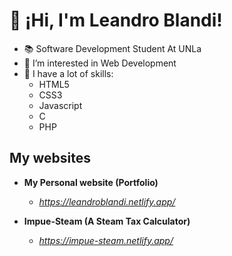 # 👋 ¡Hi, I'm Leandro Blandi!

- 📚 Software Development Student At UNLa
- 👀 I’m interested in Web Development
- 🤖 I have a lot of skills:
  - HTML5
  - CSS3
  - Javascript
  - C
  - PHP

## My websites

- **My Personal website (Portfolio)**
  - *https://leandroblandi.netlify.app/*

- **Impue-Steam (A Steam Tax Calculator)**
  - *https://impue-steam.netlify.app/*
  
<!---
leandroblandi/leandroblandi is a ✨ special ✨ repository because its `README.md` (this file) appears on your GitHub profile.
You can click the Preview link to take a look at your changes.
--->
